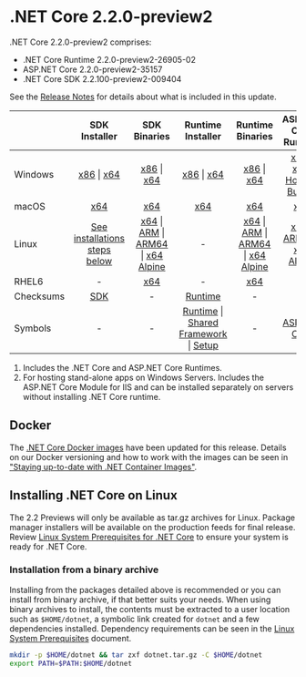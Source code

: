 # .NET Core 2.2.0-preview2

.NET Core 2.2.0-preview2 comprises:

* .NET Core Runtime 2.2.0-preview2-26905-02
* ASP.NET Core 2.2.0-preview2-35157
* .NET Core SDK 2.2.100-preview2-009404

See the [Release Notes](2.2.0-preview2.md) for details about what is included in this update.

|           | SDK Installer                        | SDK Binaries                 | Runtime Installer                                        | Runtime Binaries                                 | ASP.NET Core Runtime           |
| --------- | :------------------------------------------:     | :----------------------:                 | :---------------------------:                            | :-------------------------:                      | :-----------------:            |
| Windows   | [x86][sdk-win-x86.exe] \| [x64][sdk-win-x64.exe] | [x86][sdk-win-x86] \| [x64][sdk-win-x64] | [x86][runtime-win-x86.exe] \| [x64][runtime-win-x64.exe] | [x86][runtime-win-x86] \| [x64][runtime-win-x64] | [x86][asp-runtime-win-x86.exe] \| [x64][asp-runtime-win-x64.exe]; [Hosting Bundle][hosting-win-x64.exe] |
| macOS     | [x64][sdk-mac-x64.pkg]  | [x64][sdk-mac-x64]     | [x64][runtime-mac-x64.pkg] | [x64][runtime-mac-x64] | [x64][asp-runtime-mac-x64] |
| Linux     | [See installations steps below][linux-install]   | [x64][sdk-linux-x64] \| [ARM][sdk-linux-arm-x32] \| [ARM64][sdk-linux-arm-x64] \| [x64 Alpine][sdk-linux-musl-x64] | - | [x64][runtime-linux-x64] \| [ARM][runtime-linux-arm-x32] \| [ARM64][runtime-linux-arm-x64] \| [x64 Alpine][runtime-linux-musl-x64] | [x64][asp-runtime-linux-x64]  \| [ARM32][asp-runtime-linux-arm-x86] \| [x64 Alpine][asp-runtime-linux-musl-x64] |
| RHEL6     | -                                                | [x64][sdk-rhel.6-x64]                    | -                                                        | [x64][runtime-rhel.6-x64] | - |
| Checksums | [SDK][checksums-sdk]                             | -                                        | [Runtime][checksums-runtime]                             | - | - |
| Symbols   | -                                                | -                                        | [Runtime][symbols-coreclr] \| [Shared Framework][symbols-corefx] \| [Setup][symbols-core-setup] | - | [ASP.NET Core][symbols-aspnetcore] |

1. Includes the .NET Core and ASP.NET Core Runtimes.
2. For hosting stand-alone apps on Windows Servers. Includes the ASP.NET Core Module for IIS and can be installed separately on servers without installing .NET Core runtime.

## Docker

The [.NET Core Docker images](https://hub.docker.com/r/microsoft/dotnet/) have been updated for this release. Details on our Docker versioning and how to work with the images can be seen in ["Staying up-to-date with .NET Container Images"](https://devblogs.microsoft.com/dotnet/staying-up-to-date-with-net-container-images/).

## Installing .NET Core on Linux

The 2.2 Previews will only be available as tar.gz archives for Linux. Package manager installers will be available on the production feeds for final release. Review [Linux System Prerequisites for .NET Core](https://github.com/dotnet/core/blob/main/Documentation/linux-prereqs.md) to ensure your system is ready for .NET Core.

### Installation from a binary archive

Installing from the packages detailed above is recommended or you can install from binary archive, if that better suits your needs. When using binary archives to install, the contents must be extracted to a user location such as `$HOME/dotnet`, a symbolic link created for `dotnet` and a few dependencies installed.
Dependency requirements can be seen in the [Linux System Prerequisites](https://github.com/dotnet/core/blob/main/Documentation/linux-prereqs.md) document.

```bash
mkdir -p $HOME/dotnet && tar zxf dotnet.tar.gz -C $HOME/dotnet
export PATH=$PATH:$HOME/dotnet
```

[runtime-linux-x64]: https://download.microsoft.com/download/5/B/A/5BA1012E-5112-45C2-8369-152B49A6AA3B/dotnet-runtime-2.2.0-preview2-26905-02-linux-x64.tar.gz
[runtime-linux-arm-x32]: https://download.microsoft.com/download/5/B/A/5BA1012E-5112-45C2-8369-152B49A6AA3B/dotnet-runtime-2.2.0-preview2-26905-02-linux-arm.tar.gz
[runtime-linux-musl-x64]: https://download.microsoft.com/download/5/B/A/5BA1012E-5112-45C2-8369-152B49A6AA3B/dotnet-runtime-2.2.0-preview2-26905-02-linux-musl-x64.tar.gz
[runtime-linux-arm-x64]: https://download.microsoft.com/download/5/B/A/5BA1012E-5112-45C2-8369-152B49A6AA3B/dotnet-runtime-2.2.0-preview2-26905-02-linux-arm64.tar.gz
[runtime-rhel.6-x64]: https://download.microsoft.com/download/5/B/A/5BA1012E-5112-45C2-8369-152B49A6AA3B/dotnet-runtime-2.2.0-preview2-26905-02-rhel.6-x64.tar.gz
[runtime-mac-x64]: https://download.microsoft.com/download/5/B/A/5BA1012E-5112-45C2-8369-152B49A6AA3B/dotnet-runtime-2.2.0-preview2-26905-02-osx-x64.tar.gz
[runtime-mac-x64.pkg]: https://download.microsoft.com/download/5/B/A/5BA1012E-5112-45C2-8369-152B49A6AA3B/dotnet-runtime-2.2.0-preview2-26905-02-osx-x64.pkg
[runtime-win-x86]: https://download.microsoft.com/download/5/B/A/5BA1012E-5112-45C2-8369-152B49A6AA3B/dotnet-runtime-2.2.0-preview2-26905-02-win-x86.zip
[runtime-win-x64]: https://download.microsoft.com/download/5/B/A/5BA1012E-5112-45C2-8369-152B49A6AA3B/dotnet-runtime-2.2.0-preview2-26905-02-win-x64.zip
[runtime-win-x86.exe]: https://download.microsoft.com/download/5/B/A/5BA1012E-5112-45C2-8369-152B49A6AA3B/dotnet-runtime-2.2.0-preview2-26905-02-win-x86.exe
[runtime-win-x64.exe]: https://download.microsoft.com/download/5/B/A/5BA1012E-5112-45C2-8369-152B49A6AA3B/dotnet-runtime-2.2.0-preview2-26905-02-win-x64.exe

[sdk-linux-x64]: https://download.microsoft.com/download/D/5/9/D593CD8F-04E7-425D-962C-86FF4C90B1DA/dotnet-sdk-2.2.100-preview2-009404-linux-x64.tar.gz
[sdk-linux-arm-x32]:  https://download.microsoft.com/download/D/5/9/D593CD8F-04E7-425D-962C-86FF4C90B1DA/dotnet-sdk-2.2.100-preview2-009404-linux-arm.tar.gz
[sdk-linux-arm-x64]:  https://download.microsoft.com/download/D/5/9/D593CD8F-04E7-425D-962C-86FF4C90B1DA/dotnet-sdk-2.2.100-preview2-009404-linux-arm64.tar.gz
[sdk-linux-musl-x64]:  https://download.microsoft.com/download/D/5/9/D593CD8F-04E7-425D-962C-86FF4C90B1DA/dotnet-sdk-2.2.100-preview2-009404-linux-musl-x64.tar.gz
[sdk-mac-x64]: https://download.microsoft.com/download/D/5/9/D593CD8F-04E7-425D-962C-86FF4C90B1DA/dotnet-sdk-2.2.100-preview2-009404-osx-x64.tar.gz
[sdk-mac-x64.pkg]: https://download.microsoft.com/download/D/5/9/D593CD8F-04E7-425D-962C-86FF4C90B1DA/dotnet-sdk-2.2.100-preview2-009404-osx-x64.pkg
[sdk-win-x86]: https://download.microsoft.com/download/D/5/9/D593CD8F-04E7-425D-962C-86FF4C90B1DA/dotnet-sdk-2.2.100-preview2-009404-win-x86.zip
[sdk-win-x64]: https://download.microsoft.com/download/D/5/9/D593CD8F-04E7-425D-962C-86FF4C90B1DA/dotnet-sdk-2.2.100-preview2-009404-win-x64.zip
[sdk-win-x86.exe]: https://download.microsoft.com/download/D/5/9/D593CD8F-04E7-425D-962C-86FF4C90B1DA/dotnet-sdk-2.2.100-preview2-009404-win-x86.exe
[sdk-win-x64.exe]: https://download.microsoft.com/download/D/5/9/D593CD8F-04E7-425D-962C-86FF4C90B1DA/dotnet-sdk-2.2.100-preview2-009404-win-x64.exe
[sdk-rhel.6-x64]:  https://download.microsoft.com/download/D/5/9/D593CD8F-04E7-425D-962C-86FF4C90B1DA/dotnet-sdk-2.2.100-preview2-009404-rhel.6-x64.tar.gz

[hosting-win-x64.exe]: https://download.microsoft.com/download/5/B/A/5BA1012E-5112-45C2-8369-152B49A6AA3B/dotnet-hosting-2.2.0-preview2-35157-win.exe
[asp-runtime-linux-x64]: https://download.microsoft.com/download/5/B/A/5BA1012E-5112-45C2-8369-152B49A6AA3B/aspnetcore-runtime-2.2.0-preview2-35157-linux-x64.tar.gz
[asp-runtime-linux-arm-x86]:  https://download.microsoft.com/download/5/B/A/5BA1012E-5112-45C2-8369-152B49A6AA3B/aspnetcore-runtime-2.2.0-preview2-35157-linux-arm.tar.gz
[asp-runtime-linux-musl-x64]: https://download.microsoft.com/download/5/B/A/5BA1012E-5112-45C2-8369-152B49A6AA3B/aspnetcore-runtime-2.2.0-preview2-35157-linux-musl-x64.tar.gz
[asp-runtime-mac-x64]: https://download.microsoft.com/download/5/B/A/5BA1012E-5112-45C2-8369-152B49A6AA3B/aspnetcore-runtime-2.2.0-preview2-35157-osx-x64.tar.gz
[asp-runtime-win-x64.exe]: https://download.microsoft.com/download/5/B/A/5BA1012E-5112-45C2-8369-152B49A6AA3B/aspnetcore-runtime-2.2.0-preview2-35157-win-x64.exe
[asp-runtime-win-x86.exe]: https://download.microsoft.com/download/5/B/A/5BA1012E-5112-45C2-8369-152B49A6AA3B/aspnetcore-runtime-2.2.0-preview2-35157-win-x86.exe

[symbols-aspnetcore]: https://download.microsoft.com/download/5/B/A/5BA1012E-5112-45C2-8369-152B49A6AA3B/aspnet-2.2.0-preview2-symbols.zip
[symbols-coreclr]: https://download.microsoft.com/download/5/B/A/5BA1012E-5112-45C2-8369-152B49A6AA3B/coreclr-2.2.0-preview2-symbols.zip
[symbols-corefx]: https://download.microsoft.com/download/5/B/A/5BA1012E-5112-45C2-8369-152B49A6AA3B/corefx-2.2.0-preview2-symbols.zip
[symbols-core-setup]: https://download.microsoft.com/download/5/B/A/5BA1012E-5112-45C2-8369-152B49A6AA3B/core-setup-2.2.0-preview2-symbols.zip

[checksums-runtime]: https://builds.dotnet.microsoft.com/dotnet/checksums/2.2.0-preview2-26905-02-runtime-sha.txt
[checksums-sdk]: https://builds.dotnet.microsoft.com/dotnet/checksums/2.2.100-preview2-009404-sdk-sha.txt

[linux-install]: https://learn.microsoft.com/dotnet/core/install/linux
